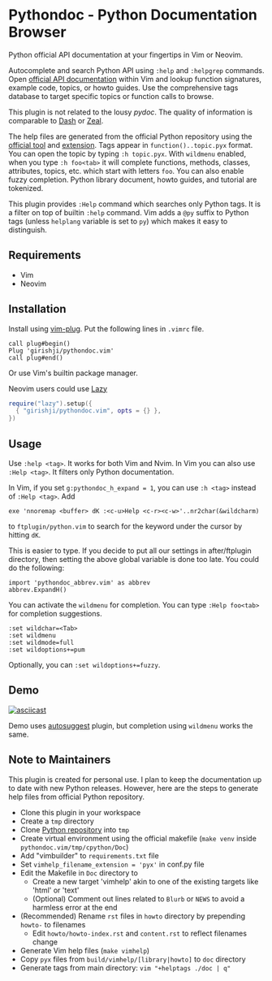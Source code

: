 # Pythondoc - Python Documentation Browser

Python official API documentation at your fingertips in Vim or Neovim.

Autocomplete and search Python API using `:help` and `:helpgrep` commands. Open [official API
documentation](https://docs.python.org/3/) within Vim and lookup function
signatures, example code, topics, or howto guides. Use the comprehensive tags
database to target specific topics or function calls to browse.

This plugin is not related to the lousy _pydoc_. The quality of information is
comparable to [Dash](https://kapeli.com/dash) or [Zeal](https://zealdocs.org/).

The help files are generated from the official Python repository using the
[official tool](https://www.sphinx-doc.org/en/master/)
and [extension](https://github.com/girishji/vimbuilder). Tags appear in
`function()..topic.pyx` format. You can open the topic by typing `:h topic.pyx`.
With `wildmenu` enabled, when you type `:h foo<tab>` it will complete functions, methods, classes,
attributes, topics, etc. which start with letters `foo`. You can also enable fuzzy
completion. Python library document, howto guides, and tutorial are tokenized.

This plugin provides `:Help` command which searches only Python tags. It is
a filter on top of builtin `:help` command. Vim adds a `@py` suffix to Python
tags (unless `helplang` variable is set to `py`) which makes it easy to distinguish.


## Requirements

- Vim
- Neovim

## Installation

Install using [vim-plug](https://github.com/junegunn/vim-plug). Put the
following lines in `.vimrc` file.

```
call plug#begin()
Plug 'girishji/pythondoc.vim'
call plug#end()
```

Or use Vim's builtin package manager.

Neovim users could use [Lazy](https://github.com/folke/lazy.nvim)

```lua
require("lazy").setup({
  { "girishji/pythondoc.vim", opts = {} },
})
```

## Usage

Use `:help <tag>`. It works for both Vim and Nvim. In Vim you can also use
`:Help <tag>`. It filters only Python documentation.

In Vim, if you set `g:pythondoc_h_expand = 1`, you can use `:h <tag>` instead of `:Help <tag>`.
Add

```vim
exe 'nnoremap <buffer> dK :<c-u>Help <c-r><c-w>'..nr2char(&wildcharm)
```

to `ftplugin/python.vim` to search for the keyword under the cursor by hitting `dK`.

This is easier to type. If you decide to put all our settings in after/ftplugin directory, then setting the above global variable is done too late. You could do the following:

```
import 'pythondoc_abbrev.vim' as abbrev
abbrev.ExpandH()
```

You can activate the `wildmenu` for <Tab> completion. You can type `:Help foo<tab>`
for completion suggestions.

```
:set wildchar=<Tab>
:set wildmenu
:set wildmode=full
:set wildoptions+=pum
```

Optionally, you can `:set wildoptions+=fuzzy`.

## Demo

[![asciicast](https://asciinema.org/a/vRjU8x5KjkES4RX5BLJixqcQj.svg)](https://asciinema.org/a/vRjU8x5KjkES4RX5BLJixqcQj)

Demo uses [autosuggest](https://github.com/girishji/autosuggest.vim) plugin,
but <Tab> completion using `wildmenu` works the same.

## Note to Maintainers

This plugin is created for personal use. I plan to keep the documentation up to
date with new Python releases. However, here are
the steps to generate help files from official Python repository.

- Clone this plugin in your workspace
- Create a `tmp` directory
- Clone [Python repository](https://github.com/python/cpython) into `tmp`
- Create virtual environment using the official makefile (`make venv` inside `pythondoc.vim/tmp/cpython/Doc`)
- Add "vimbuilder" to `requirements.txt` file
- Set `vimhelp_filename_extension = 'pyx'` in conf.py file
- Edit the Makefile in `Doc` directory to
    * Create a new target 'vimhelp' akin to one of the existing targets like 'html' or 'text'
    * (Optional) Comment out lines related to `Blurb` or `NEWS` to avoid a harmless error at the end
- (Recommended) Rename `rst` files in `howto` directory by prepending `howto-` to filenames
    * Edit `howto/howto-index.rst` and `content.rst` to reflect filenames change
- Generate Vim help files (`make vimhelp`)
- Copy `pyx` files from `build/vimhelp/[library|howto]` to `doc` directory
- Generate tags from main directory: `vim "+helptags ./doc | q"`

